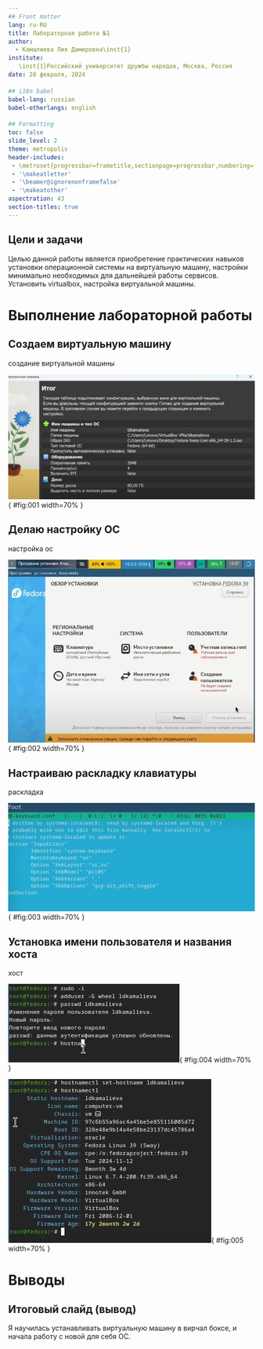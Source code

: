 ```yaml
---
## Front matter
lang: ru-RU
title: Лабораторная работа №1
author:
  - Камалиева Лия Дамировна\inst{1}
institute:
   \inst{1}Российский университет дружбы народов, Москва, Россия
date: 28 февраля, 2024

## i18n babel
babel-lang: russian
babel-otherlangs: english

## Formatting
toc: false
slide_level: 2
theme: metropolis
header-includes:
 - \metroset{progressbar=frametitle,sectionpage=progressbar,numbering=fraction}
 - '\makeatletter'
 - '\beamer@ignorenonframefalse'
 - '\makeatother'
aspectration: 43
section-titles: true
---
```




## Цели и задачи

Целью данной работы является приобретение практических навыков установки операционной системы на виртуальную машину, настройки минимально необходимых для дальнейшей работы сервисов. Установить virtualbox, настройка виртуальной машины.


# Выполнение лабораторной работы


## Создаем виртуальную машину


cоздание виртуальной машины


![создем виртуальную машину](image/1.1.2.jpg){ #fig:001 width=70% }


## Делаю настройку ОС


настройка ос


![настройка](image/1.1.4.jpg){ #fig:002 width=70% }


## Настраиваю раскладку клавиатуры


раскладка


![раскладка](image/1.1.6.jpg){ #fig:003 width=70% }


## Установка имени пользователя и названия хоста


хост


![имя](image/1.1.8.jpg){ #fig:004 width=70% }


![пароль](image/1.1.9.jpg){ #fig:005 width=70%  }


# Выводы


## Итоговый слайд (вывод)


Я научилась устанавливать виртуальную машину в вирчал боксе, и начала работу с новой для себя ОС.

